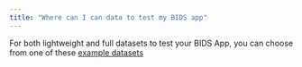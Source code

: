 ```yaml
---
title: "Where can I can data to test my BIDS app"
---
```


For both lightweight and full datasets to test your BIDS App, you can choose
from one of these
[example datasets](https://bids-standard.github.io/bids-starter-kit/dataset_examples.html)
